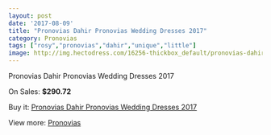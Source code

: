 ```yaml
---
layout: post
date: '2017-08-09'
title: "Pronovias Dahir Pronovias Wedding Dresses 2017"
category: Pronovias
tags: ["rosy","pronovias","dahir","unique","little"]
image: http://img.hectodress.com/16256-thickbox_default/pronovias-dahir-pronovias-wedding-dresses-2013.jpg
---
```

Pronovias Dahir Pronovias Wedding Dresses 2017

On Sales: **$290.72**
<a href="https://www.hectodress.com/pronovias/7899-pronovias-dahir-pronovias-wedding-dresses-2013.html"><amp-img layout="responsive" width="600" height="600" src="//img.hectodress.com/16256-thickbox_default/pronovias-dahir-pronovias-wedding-dresses-2013.jpg" alt="Pronovias Dahir Pronovias Wedding Dresses 2017 0" /></a>
<a href="https://www.hectodress.com/pronovias/7899-pronovias-dahir-pronovias-wedding-dresses-2013.html"><amp-img layout="responsive" width="600" height="600" src="//img.hectodress.com/16259-thickbox_default/pronovias-dahir-pronovias-wedding-dresses-2013.jpg" alt="Pronovias Dahir Pronovias Wedding Dresses 2017 1" /></a>
<a href="https://www.hectodress.com/pronovias/7899-pronovias-dahir-pronovias-wedding-dresses-2013.html"><amp-img layout="responsive" width="600" height="600" src="//img.hectodress.com/16258-thickbox_default/pronovias-dahir-pronovias-wedding-dresses-2013.jpg" alt="Pronovias Dahir Pronovias Wedding Dresses 2017 2" /></a>
<a href="https://www.hectodress.com/pronovias/7899-pronovias-dahir-pronovias-wedding-dresses-2013.html"><amp-img layout="responsive" width="600" height="600" src="//img.hectodress.com/16257-thickbox_default/pronovias-dahir-pronovias-wedding-dresses-2013.jpg" alt="Pronovias Dahir Pronovias Wedding Dresses 2017 3" /></a>

Buy it: [Pronovias Dahir Pronovias Wedding Dresses 2017](https://www.hectodress.com/pronovias/7899-pronovias-dahir-pronovias-wedding-dresses-2013.html "Pronovias Dahir Pronovias Wedding Dresses 2017")

View more: [Pronovias](https://www.hectodress.com/139-pronovias "Pronovias")